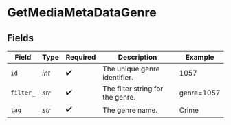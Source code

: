 # GetMediaMetaDataGenre


## Fields

| Field                            | Type                             | Required                         | Description                      | Example                          |
| -------------------------------- | -------------------------------- | -------------------------------- | -------------------------------- | -------------------------------- |
| `id`                             | *int*                            | :heavy_check_mark:               | The unique genre identifier.     | 1057                             |
| `filter_`                        | *str*                            | :heavy_check_mark:               | The filter string for the genre. | genre=1057                       |
| `tag`                            | *str*                            | :heavy_check_mark:               | The genre name.                  | Crime                            |